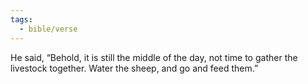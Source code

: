 ```yaml
---
tags:
  - bible/verse
---
```

He said, “Behold, it is still the middle of the day, not time to gather the livestock together. Water the sheep, and go and feed them.”